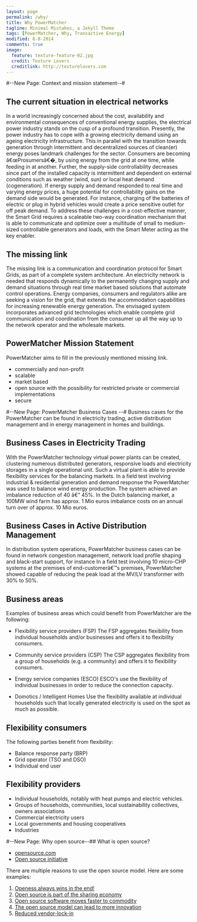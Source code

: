 ```yaml
---
layout: page
permalink: /why/
title: Why PowerMatcher
tagline: Minimal Mistakes, a Jekyll Theme
tags: [PowerMatcher, Why, Transactive Energy]
modified: 8-8-2014
comments: true
image:
  feature: texture-feature-02.jpg
  credit: Texture Lovers
  creditlink: http://texturelovers.com
---
```



#--New Page: Context and mission statement--#

## The current situation in electrical networks ##

In a world increasingly concerned about the cost, availability and environmental consequences of conventional energy supplies, the electrical power industry stands on the cusp of a profound transition. Presently, the power industry has to cope with a growing electricity demand using an ageing electricity infrastructure. This in parallel with the transition towards generation through intermittent and decentralized sources of clean(er) energy poses landmark challenges for the sector. Consumers are becoming â€œProsumersâ€�, by using energy from the grid at one time, while feeding in at another. Further, the supply-side controllability decreases since part of the installed capacity is intermittent and dependent on external conditions such as weather (wind, sun) or local heat demand (cogeneration).
If energy supply and demand responded to real time and varying energy prices, a huge potential for controllability gains on the demand side would be generated. For instance, charging of the batteries of electric or plug in hybrid vehicles would create a price sensitive outlet for off peak demand. To address these challenges in a cost-effective manner, the Smart Grid requires a scaleable two-way coordination mechanism that is able to communicate and optimize over a multitude of small to medium-sized controllable generators and loads, with the Smart Meter acting as the key enabler.

## The missing link ##
The missing link is a communication and coordination protocol for Smart Grids, as part of a complete system architecture. An electricity network is needed that responds dynamically to the permanently changing supply and demand situations through real time market based solutions that automate control operations. Energy companies, consumers and regulators alike are seeking a vision for the grid, that extends the accommodation capabilities for increasing renewable energy generation. The envisaged system incorporates advanced grid technologies which enable complete grid communication and coordination from the consumer up all the way up to the network operator and the wholesale markets.


## PowerMatcher Mission Statement ##
PowerMatcher aims to fill in the previously mentioned missing link. 
- commercially and non-profit
- scalable
- market based
- open source with the possibility for restricted private or commercial implementations 
- secure



#--New Page:  PowerMatcher Business Cases --#
Business cases for the PowerMatcher can be found in electricity trading, active distribution management and in energy management in homes and buildings.

## Business Cases in Electricity Trading
With the PowerMatcher technology virtual power plants can be created, clustering numerous distributed generators, responsive loads and electricity storages in a single operational unit. Such a virtual plant is able to provide flexibility services for the balancing markets.
In a field test involving industrial & residential generation and demand response the PowerMatcher was used to balance wind energy production. The system achieved an imbalance reduction of 40 â€“ 45%.
In the Dutch balancing market, a 100MW wind farm has approx. 1 Mio euros imbalance costs on an annual turn over of approx. 10 Mio euros.
 
## Business Cases in Active Distribution Management
In distribution system operations, PowerMatcher business cases can be found in network congestion management, network load profile shaping and black-start support, for instance
In a field test involving 10 micro-CHP systems at the premises of end-customerâ€™s premises, PowerMatcher showed capable of reducing the peak load at the MV/LV transformer with 30% to 50%.

## Business areas
Examples of business areas which could benefit from PowerMatcher are the following:
* Flexibility service providers (FSP)
The FSP aggregates flexibility from individual households and/or businesses and offers it to flexibility consumers. 

* Community service providers (CSP)
The CSP aggregates flexibility from a group of households (e.g. a community) and offers it to flexibility consumers.

* Energy service companies (ESCO)
ESCO's use the flexibility of individual businesses in order to reduce the connection capacity.

* Domotics / Intelligent Homes
Use the flexibility available at individual households such that locally generated electricity is used on the spot as much as possible.

## Flexibility consumers
The following parties benefit from flexibility:

* Balance response party (BRP)
* Grid operator (TSO and DSO)
* Individual end user  

## Flexibility providers
* Individual households, notably with heat pumps and electric vehicles.
* Groups of households, communities, local sustainability collectives, owners associations
* Commercial electricity users
* Local governments and housing cooperatives
* Industries
 

#--New Page: Why open source--##
What is open source?

* [opensource.com](http://opensource.com/resources/what-open-source)
* [Open source initiative](http://opensource.org/osd)

There are multiple reasons to use the open source model. Here are some examples:

1. [Openess always wins in the end!](http://www.youtube.com/watch?v=wzoV57EW1uU)
2. [Open source is part of the sharing economy](http://www.youtube.com/watch?v=Kbcgmf6eDKU)
3. [Open source software moves faster to commodity](http://www.youtube.com/watch?v=NnFeIt-uaEc)
4. [The open source model can lead to more innovation](http://oss-watch.ac.uk/resources/openinnovsoftware)
5. [Reduced vendor-lock-in](http://oss-watch.ac.uk/resources/whoneedssource)

